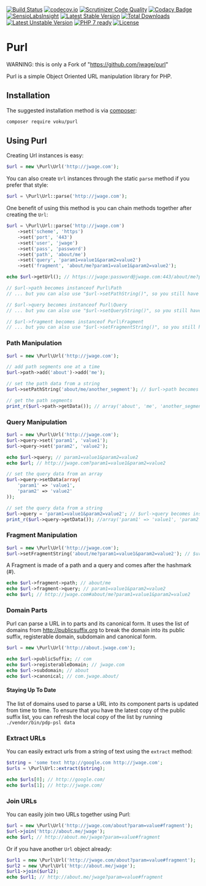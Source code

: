 [![Build Status](https://travis-ci.org/voku/purl.svg?branch=master)](https://travis-ci.org/voku/purl)
[![codecov.io](https://codecov.io/github/voku/purl/coverage.svg?branch=master)](https://codecov.io/github/voku/purl?branch=master)
[![Scrutinizer Code Quality](https://scrutinizer-ci.com/g/voku/purl/badges/quality-score.png?b=master)](https://scrutinizer-ci.com/g/voku/purl/?branch=master)
[![Codacy Badge](https://api.codacy.com/project/badge/Grade/518b188ed990481ea7da72ad6fb4734f)](https://www.codacy.com/app/voku/purl)
[![SensioLabsInsight](https://insight.sensiolabs.com/projects/a068f0c2-f560-4a9b-9984-35f18cee600e/mini.png)](https://insight.sensiolabs.com/projects/a068f0c2-f560-4a9b-9984-35f18cee600e)
[![Latest Stable Version](https://poser.pugx.org/voku/purl/v/stable)](https://packagist.org/packages/voku/purl) 
[![Total Downloads](https://poser.pugx.org/voku/purl/downloads)](https://packagist.org/packages/voku/purl) 
[![Latest Unstable Version](https://poser.pugx.org/voku/purl/v/unstable)](https://packagist.org/packages/voku/purl)
[![PHP 7 ready](http://php7ready.timesplinter.ch/voku/purl/badge.svg)](https://travis-ci.org/voku/purl)
[![License](https://poser.pugx.org/voku/purl/license)](https://packagist.org/packages/voku/purl)

Purl
====

WARNING: this is only a Fork of "https://github.com/jwage/purl"

Purl is a simple Object Oriented URL manipulation library for PHP.

## Installation

The suggested installation method is via [composer](https://getcomposer.org/):

```sh
composer require voku/purl
```

Using Purl
----------

Creating Url instances is easy:

```php
$url = new \Purl\Url('http://jwage.com');
```

You can also create `Url` instances through the static `parse` method if you prefer that style:

```php
$url = \Purl\Url::parse('http://jwage.com');
```

One benefit of using this method is you can chain methods together after creating the `Url`:

```php
$url = \Purl\Url::parse('http://jwage.com')
	->set('scheme', 'https')
	->set('port', '443')
	->set('user', 'jwage')
	->set('pass', 'password')
	->set('path', 'about/me')
	->set('query', 'param1=value1&param2=value2')
	->set('fragment', 'about/me?param1=value1&param2=value2');

echo $url->getUrl(); // https://jwage:password@jwage.com:443/about/me?param1=value1&param2=value2#about/me?param1=value1&param2=value2

// $url->path becomes instanceof Purl\Path
// ... but you can also use "$url->setPathString()", so you still have autocompletion in our IDE! 

// $url->query becomes instanceof Purl\Query
// ... but you can also use "$url->setQueryString()", so you still have autocompletion in our IDE! 

// $url->fragment becomes instanceof Purl\Fragment
// ... but you can also use "$url->setFragmentString()", so you still have autocompletion in our IDE! 
```

### Path Manipulation

```php
$url = new \Purl\Url('http://jwage.com');

// add path segments one at a time
$url->path->add('about')->add('me');

// set the path data from a string
$url->setPathString('about/me/another_segment'); // $url->path becomes instanceof Purl\Path

// get the path segments
print_r($url->path->getData()); // array('about', 'me', 'another_segment')
```

### Query Manipulation

```php
$url = new \Purl\Url('http://jwage.com');
$url->query->set('param1', 'value1');
$url->query->set('param2', 'value2');

echo $url->query; // param1=value1&param2=value2
echo $url; // http://jwage.com?param1=value1&param2=value2

// set the query data from an array
$url->query->setData(array(
	'param1' => 'value1',
	'param2' => 'value2'
));

// set the query data from a string
$url->query = 'param1=value1&param2=value2'; // $url->query becomes instanceof Purl\Query
print_r($url->query->getData()); //array('param1' => 'value1', 'param2' => 'value2')
```

### Fragment Manipulation

```php
$url = new \Purl\Url('http://jwage.com');
$url->setFragmentString('about/me?param1=value1&param2=value2'); // $url->fragment becomes instanceof Purl\Fragment
```

A Fragment is made of a path and a query and comes after the hashmark (#).

```php
echo $url->fragment->path; // about/me
echo $url->fragment->query; // param1=value1&param2=value2
echo $url; // http://jwage.com#about/me?param1=value1&param2=value2
```

### Domain Parts

Purl can parse a URL in to parts and its canonical form. It uses the list of domains from http://publicsuffix.org to break the domain into its public suffix, registerable domain, subdomain and canonical form.

```php
$url = new \Purl\Url('http://about.jwage.com');

echo $url->publicSuffix; // com
echo $url->registerableDomain; // jwage.com
echo $url->subdomain; // about
echo $url->canonical; // com.jwage.about/
```

#### Staying Up To Date

The list of domains used to parse a URL into its component parts is updated from time to time.
To ensure that you have the latest copy of the public suffix list, you can refresh 
the local copy of the list by running `./vendor/bin/pdp-psl data`

### Extract URLs

You can easily extract urls from a string of text using the `extract` method:

```php
$string = 'some text http://google.com http://jwage.com';
$urls = \Purl\Url::extract($string);

echo $urls[0]; // http://google.com/
echo $urls[1]; // http://jwage.com/
```

### Join URLs

You can easily join two URLs together using Purl:

```php
$url = new \Purl\Url('http://jwage.com/about?param=value#fragment');
$url->join('http://about.me/jwage');
echo $url; // http://about.me/jwage?param=value#fragment
```

Or if you have another `Url` object already:

```php
$url1 = new \Purl\Url('http://jwage.com/about?param=value#fragment');
$url2 = new \Purl\Url('http://about.me/jwage');
$url1->join($url2);
echo $url1; // http://about.me/jwage?param=value#fragment
```
